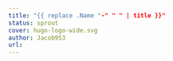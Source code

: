 ```yaml
---
title: "{{ replace .Name "-" " " | title }}"
status: sprout
cover: hugo-logo-wide.svg
author: Jacob953
url: 
---
```

<!-- status: sprout, bloom, mature (completion: sprout < bloom < mature ) -->
